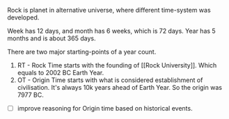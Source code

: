 Rock is planet in alternative universe, where different time-system was developed. 

Week has 12 days, and month has 6 weeks, which is 72 days. Year has 5 months and is about 365 days. 

There are two major starting-points of a year count. 

1. RT - Rock Time starts with the founding of [[Rock University]]. Which equals to 2002 BC Earth Year. 
2. OT - Origin Time starts with what is considered establishment of civilisation. It's always 10k years ahead of Earth Year. So the origin was 7977 BC. 

- [ ] improve reasoning for Origin time based on historical events.


